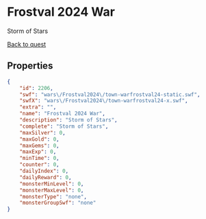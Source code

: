 # Frostval 2024 War

Storm of Stars

[Back to quest](../quests.md)

## Properties

```json
{
    "id": 2206,
    "swf": "wars\/Frostval2024\/town-warfrostval24-static.swf",
    "swfX": "wars\/Frostval2024\/town-warfrostval24-x.swf",
    "extra": "",
    "name": "Frostval 2024 War",
    "description": "Storm of Stars",
    "complete": "Storm of Stars",
    "maxSilver": 0,
    "maxGold": 0,
    "maxGems": 0,
    "maxExp": 0,
    "minTime": 0,
    "counter": 0,
    "dailyIndex": 0,
    "dailyReward": 0,
    "monsterMinLevel": 0,
    "monsterMaxLevel": 0,
    "monsterType": "none",
    "monsterGroupSwf": "none"
}
```

